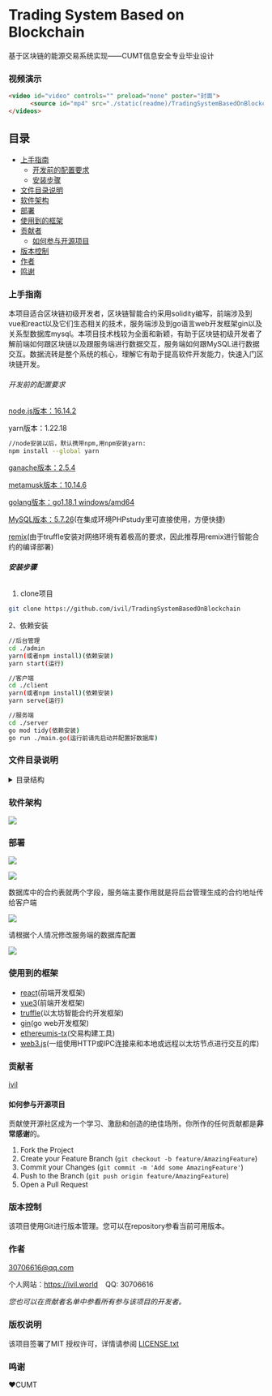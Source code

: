 # Trading System Based on Blockchain

基于区块链的能源交易系统实现——CUMT信息安全专业毕业设计

### 视频演示

```html
<video id="video" controls="" preload="none" poster="封面">
      <source id="mp4" src="./static(readme)/TradingSystemBasedOnBlockchain.mp4" type="video/mp4">
</videos>
```


## 目录

- [上手指南](#上手指南)
  - [开发前的配置要求](#开发前的配置要求)
  - [安装步骤](#安装步骤)
- [文件目录说明](#文件目录说明)
- [软件架构](#软件架构)
- [部署](#部署)
- [使用到的框架](#使用到的框架)
- [贡献者](#贡献者)
  - [如何参与开源项目](#如何参与开源项目)
- [版本控制](#版本控制)
- [作者](#作者)
- [鸣谢](#鸣谢)

### 上手指南

​	本项目适合区块链初级开发者，区块链智能合约采用solidity编写，前端涉及到vue和react以及它们生态相关的技术，服务端涉及到go语言web开发框架gin以及关系型数据库mysql。本项目技术栈较为全面和新颖，有助于区块链初级开发者了解前端如何跟区块链以及跟服务端进行数据交互，服务端如何跟MySQL进行数据交互。数据流转是整个系统的核心，理解它有助于提高软件开发能力，快速入门区块链开发。

###### 开发前的配置要求

[node.js版本：16.14.2](http://nodejs.cn/download/)

yarn版本：1.22.18

```sh
//node安装以后，默认携带npm,用npm安装yarn:
npm install --global yarn
```

[ganache版本：2.5.4](https://trufflesuite.com/ganache/)

[metamusk版本：10.14.6](https://metamask.io/)

[golang版本：go1.18.1 windows/amd64](https://go.dev/dl/)

[MySQL版本：5.7.26](https://www.xp.cn/)(在集成环境PHPstudy里可直接使用，方便快捷)

[remix](https://remix.ethereum.org/)(由于truffle安装对网络环境有着极高的要求，因此推荐用remix进行智能合约的编译部署)

###### **安装步骤**

1. clone项目

```sh
git clone https://github.com/ivil/TradingSystemBasedOnBlockchain
```

2、依赖安装

```sh
//后台管理
cd ./admin
yarn(或者npm install)(依赖安装)
yarn start(运行)

//客户端
cd ./client
yarn(或者npm install)(依赖安装)
yarn serve(运行)

//服务端
cd ./server
go mod tidy(依赖安装)
go run ./main.go(运行前请先启动并配置好数据库)
```

### 文件目录说明

<details>
  <summary>目录结构</summary>
  <pre><code>
  TradingSystemBasedOnBlockchain
├── LICENSE
├── README.md
├── admin
│   ├── README.md
│   ├── config-overrides.js
│   ├── package.json
│   ├── public
│   │   ├── favicon.ico
│   │   ├── index.html
│   │   ├── logo192.png
│   │   ├── logo512.png
│   │   ├── manifest.json
│   │   └── robots.txt
│   ├── src
│   │   ├── assets
│   │   │   └── thumb_1680_0_20211201092822365.jpg
│   │   ├── axios
│   │   │   ├── api.ts
│   │   │   ├── business
│   │   │   │   └── contract.api.ts
│   │   │   └── config
│   │   │       ├── axios.config.ts
│   │   │       └── axios.net.ts
│   │   ├── components
│   │   │   ├── Loading
│   │   │   │   ├── Loading.css
│   │   │   │   └── Loading.tsx
│   │   │   └── Navigation
│   │   │       ├── Navigation.css
│   │   │       └── Navigation.tsx
│   │   ├── index.css
│   │   ├── index.tsx
│   │   ├── logo.svg
│   │   ├── pages
│   │   │   ├── admin
│   │   │   │   ├── contract.css
│   │   │   │   ├── contract.tsx
│   │   │   │   ├── energy.css
│   │   │   │   └── energy.tsx
│   │   │   └── home
│   │   │       ├── home.css
│   │   │       └── home.tsx
│   │   ├── react-app-env.d.ts
│   │   ├── redux
│   │   │   ├── action
│   │   │   │   └── number.ts
│   │   │   ├── index.ts
│   │   │   └── reducer
│   │   │       └── number.ts
│   │   ├── reportWebVitals.ts
│   │   ├── router
│   │   │   └── index.tsx
│   │   ├── setupTests.ts
│   │   ├── types
│   │   │   └── ethereum.d.ts
│   │   ├── utils
│   │   │   └── loading.ts
│   │   └── web3
│   │       ├── api
│   │       │   ├── admin.api.ts
│   │       │   ├── common.api.ts
│   │       │   ├── market.api.ts
│   │       │   └── user.api.ts
│   │       ├── config
│   │       │   ├── adminAccount.ts
│   │       │   └── contract.abi.ts
│   │       └── scripts
│   │           ├── Migrate.ts
│   │           └── autoCreateDemo.ts
│   ├── tsconfig.json
│   └── yarn.lock
├── client
│   ├── README.md
│   ├── babel.config.js
│   ├── package.json
│   ├── public
│   │   ├── display
│   │   │   ├── css
│   │   │   │   └── app.css
│   │   │   ├── data
│   │   │   │   ├── count-data.json
│   │   │   │   ├── csrc-industry.json
│   │   │   │   ├── month-count.json
│   │   │   │   ├── ranking-list.json
│   │   │   │   └── region-count.json
│   │   │   ├── img
│   │   │   │   ├── bg.png
│   │   │   │   ├── footer.png
│   │   │   │   ├── header.png
│   │   │   │   ├── icon-01.png
│   │   │   │   ├── icon-02.png
│   │   │   │   ├── icon-03.png
│   │   │   │   ├── icon-04.png
│   │   │   │   ├── icon-05.png
│   │   │   │   ├── icon-06.png
│   │   │   │   ├── icon-07.png
│   │   │   │   ├── icon-bg.png
│   │   │   │   └── thumb.jpg
│   │   │   ├── index.html
│   │   │   └── js
│   │   │       ├── countUp.min.js
│   │   │       ├── echarts-map-china.js
│   │   │       ├── echarts-theme-shine.js
│   │   │       ├── echarts.min.js
│   │   │       └── jquery-3.3.1.min.js
│   │   ├── favicon.ico
│   │   └── index.html
│   ├── src
│   │   ├── App.vue
│   │   ├── assets
│   │   │   ├── images
│   │   │   │   ├── 1651680126524.jpg
│   │   │   │   ├── accountCode.png
│   │   │   │   ├── bg.jpg
│   │   │   │   ├── block.png
│   │   │   │   ├── okex.png
│   │   │   │   └── okex1.png
│   │   │   ├── logo
│   │   │   │   ├── ivil.world.png
│   │   │   │   └── logo.png
│   │   │   ├── logo.png
│   │   │   └── reset.css
│   │   ├── axios
│   │   │   ├── api.ts
│   │   │   ├── business
│   │   │   │   └── user.api.ts
│   │   │   ├── common
│   │   │   │   └── common.api.ts
│   │   │   ├── config
│   │   │   │   ├── axios.config.ts
│   │   │   │   └── axios.net.ts
│   │   │   └── types
│   │   │       └── user.d.ts
│   │   ├── components
│   │   │   ├── Navigation.vue
│   │   │   └── NotFound.vue
│   │   ├── main.ts
│   │   ├── router
│   │   │   ├── dealRouter.ts
│   │   │   ├── index.ts
│   │   │   └── userRouter.ts
│   │   ├── shims-vue.d.ts
│   │   ├── store
│   │   │   └── index.ts
│   │   ├── types
│   │   │   ├── type.d.ts
│   │   │   └── web3.d.ts
│   │   ├── utils
│   │   │   ├── introduction.ts
│   │   │   ├── k-curve.ts
│   │   │   └── pie-chart.ts
│   │   ├── views
│   │   │   ├── deal
│   │   │   │   ├── BlockInfo.vue
│   │   │   │   └── MarketPlace.vue
│   │   │   ├── home
│   │   │   │   └── HomePage.vue
│   │   │   └── user
│   │   │       ├── MyWealth.vue
│   │   │       ├── SignIn.vue
│   │   │       └── SignUp.vue
│   │   └── web3
│   │       ├── api
│   │       │   ├── admin.api.ts
│   │       │   ├── common.api.ts
│   │       │   ├── market.api.ts
│   │       │   └── user.api.ts
│   │       └── config
│   │           └── contract.abi.ts
│   ├── tsconfig.json
│   ├── vue.config.js
│   └── yarn.lock
├── git_push.bat
├── server
│   ├── config
│   │   └── config.go
│   ├── controller
│   │   ├── contract.go
│   │   └── user.go
│   ├── dao
│   │   ├── mysql
│   │   │   └── mysql.go
│   │   ├── readme.md
│   │   └── redis
│   │       └── redis.go
│   ├── go.mod
│   ├── go.sum
│   ├── logic
│   │   └── user.go
│   ├── main.go
│   ├── middleware
│   │   └── cors.go
│   ├── model
│   │   ├── contract.go
│   │   └── user.go
│   └── router
│       ├── contract.go
│       ├── router.go
│       └── user.go
├── smart_contract
│   ├── LICENSE
│   ├── README.md
│   ├── backup
│   │   └── TradingSystem_copy.sol
│   ├── build
│   │   └── contracts
│   │       ├── Context.json
│   │       ├── ERC20.json
│   │       ├── IERC20.json
│   │       ├── IERC20Metadata.json
│   │       ├── IvilWorld.json
│   │       ├── Migrations.json
│   │       ├── SafeMath.json
│   │       ├── StringUtils.json
│   │       ├── TokenERC20.json
│   │       └── TradingSystem.json
│   ├── contracts
│   │   ├── Migrations.sol
│   │   └── TradingSystem.sol
│   ├── migrations
│   │   ├── 1_initial_migration.js
│   │   └── 2_deploy_contracts.js
│   ├── test
│   └── truffle-config.js
└── tree.md
  </code></pre>
</details>

### 软件架构 

![](./static(readme)/1.png)

### 部署

![](./static(readme)/2.png)



![](./static(readme)/3.png)



数据库中的合约表就两个字段，服务端主要作用就是将后台管理生成的合约地址传给客户端

![](./static(readme)/4.png)

请根据个人情况修改服务端的数据库配置

![](./static(readme)/5.png)

### 使用到的框架

- [react](https://create-react-app.dev/docs/getting-started/)(前端开发框架)
- [vue3](https://v3.cn.vuejs.org/guide/introduction.html)(前端开发框架)
- [truffle](https://trufflesuite.com/)(以太坊智能合约开发框架)
- [gin](https://gin-gonic.com/)(go web开发框架)
- [ethereumjs-tx](https://github.com/ethereumjs/ethereumjs-tx)(交易构建工具)
- [web3.js](https://learnblockchain.cn/docs/web3.js/)(一组使用HTTP或IPC连接来和本地或远程以太坊节点进行交互的库)

### 贡献者

[ivil](https://github.com/ivil)

#### 如何参与开源项目

贡献使开源社区成为一个学习、激励和创造的绝佳场所。你所作的任何贡献都是**非常感谢**的。


1. Fork the Project
2. Create your Feature Branch (`git checkout -b feature/AmazingFeature`)
3. Commit your Changes (`git commit -m 'Add some AmazingFeature'`)
4. Push to the Branch (`git push origin feature/AmazingFeature`)
5. Open a Pull Request



### 版本控制

该项目使用Git进行版本管理。您可以在repository参看当前可用版本。

### 作者

30706616@qq.com

个人网站：https://ivil.world  &ensp; QQ: 30706616

 *您也可以在贡献者名单中参看所有参与该项目的开发者。*

### 版权说明

该项目签署了MIT 授权许可，详情请参阅 [LICENSE.txt](https://github.com/shaojintian/Best_README_template/blob/master/LICENSE.txt)

### 鸣谢

:heart:CUMT
